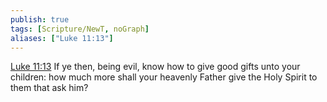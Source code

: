 ```yaml
---
publish: true
tags: [Scripture/NewT, noGraph]
aliases: ["Luke 11:13"]
---
```

[Luke 11:13](https://churchofjesuschrist.org/study/scriptures/nt/luke/11?lang=eng&id=p13#p13) If ye then, being evil, know how to give good gifts unto your children: how much more shall your heavenly Father give the Holy Spirit to them that ask him?
